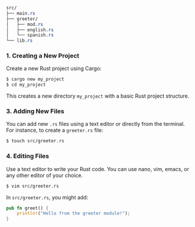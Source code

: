 
```css
src/
├── main.rs
├── greeter/
│   ├── mod.rs
│   ├── english.rs
│   └── spanish.rs
└── lib.rs
```

### 1. Creating a New Project

Create a new Rust project using Cargo:

```zsh
$ cargo new my_project
$ cd my_project
```

This creates a new directory `my_project` with a basic Rust project structure.

### 3. Adding New Files

You can add new `.rs` files using a text editor or directly from the terminal. For instance, to create a `greeter.rs` file:

```zsh
$ touch src/greeter.rs
```

### 4. Editing Files

Use a text editor to write your Rust code. You can use nano, vim, emacs, or any other editor of your choice.

```zsh
$ vim src/greeter.rs
```

In `src/greeter.rs`, you might add:

```rust
pub fn greet() {
    println!("Hello from the greeter module!");
}
```

